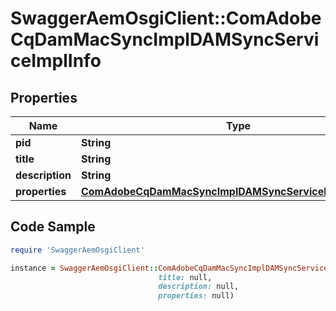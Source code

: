 # SwaggerAemOsgiClient::ComAdobeCqDamMacSyncImplDAMSyncServiceImplInfo

## Properties

Name | Type | Description | Notes
------------ | ------------- | ------------- | -------------
**pid** | **String** |  | [optional] 
**title** | **String** |  | [optional] 
**description** | **String** |  | [optional] 
**properties** | [**ComAdobeCqDamMacSyncImplDAMSyncServiceImplProperties**](ComAdobeCqDamMacSyncImplDAMSyncServiceImplProperties.md) |  | [optional] 

## Code Sample

```ruby
require 'SwaggerAemOsgiClient'

instance = SwaggerAemOsgiClient::ComAdobeCqDamMacSyncImplDAMSyncServiceImplInfo.new(pid: null,
                                 title: null,
                                 description: null,
                                 properties: null)
```


